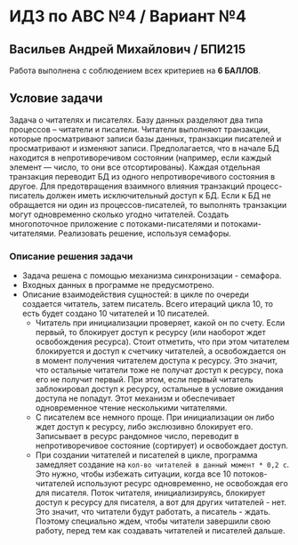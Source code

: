 # ИДЗ по АВС №4 / Вариант №4
## Васильев Андрей Михайлович / БПИ215

Работа выполнена с соблюдением всех критериев на **6 БАЛЛОВ**.

## Условие задачи

Задача о читателях и писателях. Базу данных разделяют два типа процессов – читатели и писатели. Читатели выполняют транзакции, которые
просматривают записи базы данных, транзакции писателей и просматривают
и изменяют записи. Предполагается, что в начале БД находится в непротиворечивом состоянии (например, если каждый элемент — число, то они все отсортированы). Каждая отдельная транзакция переводит БД из одного непротиворечивого состояния в другое. Для предотвращения взаимного влияния
транзакций процесс-писатель должен иметь исключительный доступ к БД.
Если к БД не обращается ни один из процессов-писателей, то выполнять
транзакции могут одновременно сколько угодно читателей. Создать многопоточное приложение с потоками-писателями и потоками-читателями. Реализовать решение, используя семафоры.

### Описание решения задачи

- Задача решена с помощью механизма синхронизации - семафора.
- Входных данных в программе не предусмотрено.
- Описание взаимодействия сущностей: в цикле по очереди создается читатель, затем писатель. Всего итераций цикла 10, то есть будет создано 10 читателей и 10 писателей.
  - Читатель при инициализации проверяет, какой он по счету. Если первый, то блокирует доступ к ресурсу (или наоборот ждет освобождения ресурса). Стоит отметить, что при этом читателем блокируется и доступ к счетчику читателей, а освобождается он в момент получения читателем доступа к ресурсу. Это значит, что остальные читатели тоже не получат доступ к ресурсу, пока его не получит первый. При этом, если первый читатель заблокировал доступ к ресурсу, остальные в условие ожидания доступа не попадут. Этот механизм и обеспечивает одновременное чтение несколькими читателями.
  - С писателем все немного проще. При инициализации он либо ждет доступ к ресурсу, либо экслюзивно блокирует его. Записывает в ресурс рандомное число, переводит в непротиворечивое состояние (сортирует) и освобождает доступ.
  - При создании читателей и писателей в цикле, программа замедляет создание на `кол-во читателей в данный момент * 0,2 с`. Это нужно, чтобы избежать ситуации, когда все 10 потоков-читателей используют ресурс одновременно, не освобождая его для писателя. Поток читателя, инициализируясь, блокирует доступ к ресурсу для писателя, а вот для других читателей - нет. Это значит, что читатели будут работать, а писатель - ждать. Поэтому специально ждем, чтобы читатели завершили свою работу, перед тем как создавать читателей и писателей дальше.